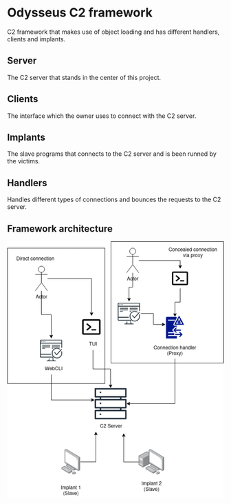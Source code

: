 # Odysseus C2 framework
C2 framework that makes use of object loading and has different handlers, clients and implants.

## Server
The C2 server that stands in the center of this project.

## Clients
The interface which the owner uses to connect with the C2 server.

## Implants
The slave programs that connects to the C2 server and is been runned by the victims.

## Handlers
Handles different types of connections and bounces the requests to the C2 server.

## Framework architecture
![Diagram_Odysseus](./documentation/odysseus_architecture.png)
